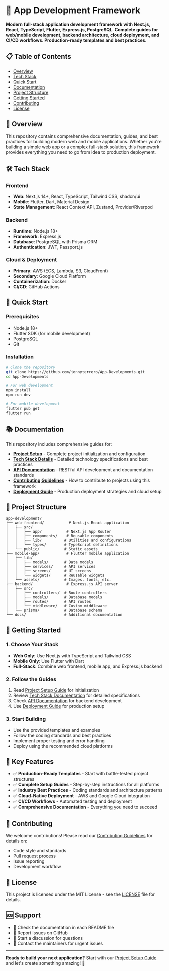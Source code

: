 # 🚀 App Development Framework

**Modern full-stack application development framework with Next.js, React, TypeScript, Flutter, Express.js, PostgreSQL. Complete guides for web/mobile development, backend architecture, cloud deployment, and CI/CD workflows. Production-ready templates and best practices.**

## 📋 Table of Contents

- [Overview](#overview)
- [Tech Stack](#tech-stack)
- [Quick Start](#quick-start)
- [Documentation](#documentation)
- [Project Structure](#project-structure)
- [Getting Started](#getting-started)
- [Contributing](#contributing)
- [License](#license)

## 🎯 Overview

This repository contains comprehensive documentation, guides, and best practices for building modern web and mobile applications. Whether you're building a simple web app or a complex full-stack solution, this framework provides everything you need to go from idea to production deployment.

## 🛠️ Tech Stack

### Frontend
- **Web**: Next.js 14+, React, TypeScript, Tailwind CSS, shadcn/ui
- **Mobile**: Flutter, Dart, Material Design
- **State Management**: React Context API, Zustand, Provider/Riverpod

### Backend
- **Runtime**: Node.js 18+
- **Framework**: Express.js
- **Database**: PostgreSQL with Prisma ORM
- **Authentication**: JWT, Passport.js

### Cloud & Deployment
- **Primary**: AWS (ECS, Lambda, S3, CloudFront)
- **Secondary**: Google Cloud Platform
- **Containerization**: Docker
- **CI/CD**: GitHub Actions

## 🚀 Quick Start

### Prerequisites
- Node.js 18+
- Flutter SDK (for mobile development)
- PostgreSQL
- Git

### Installation
```bash
# Clone the repository
git clone https://github.com/jonnyterrero/App-Developments.git
cd App-Developments

# For web development
npm install
npm run dev

# For mobile development
flutter pub get
flutter run
```

## 📚 Documentation

This repository includes comprehensive guides for:

- **[Project Setup](./README-PROJECT.md)** - Complete project initialization and configuration
- **[Tech Stack Details](./README-TECHSTACK.md)** - Detailed technology specifications and best practices
- **[API Documentation](./README-API.md)** - RESTful API development and documentation standards
- **[Contributing Guidelines](./README-CONTRIBUTING.md)** - How to contribute to projects using this framework
- **[Deployment Guide](./README-DEPLOYMENT.md)** - Production deployment strategies and cloud setup

## 📁 Project Structure

```
app-development/
├── web-frontend/           # Next.js React application
│   ├── src/
│   │   ├── app/           # Next.js App Router
│   │   ├── components/    # Reusable components
│   │   ├── lib/          # Utilities and configurations
│   │   └── types/        # TypeScript definitions
│   └── public/           # Static assets
├── mobile-app/            # Flutter mobile application
│   ├── lib/
│   │   ├── models/       # Data models
│   │   ├── services/     # API services
│   │   ├── screens/      # UI screens
│   │   └── widgets/      # Reusable widgets
│   └── assets/           # Images, fonts, etc.
├── backend/               # Express.js API server
│   ├── src/
│   │   ├── controllers/  # Route controllers
│   │   ├── models/       # Database models
│   │   ├── routes/       # API routes
│   │   └── middleware/   # Custom middleware
│   └── prisma/           # Database schema
└── docs/                 # Additional documentation
```

## 🎯 Getting Started

### 1. Choose Your Stack
- **Web Only**: Use Next.js with TypeScript and Tailwind CSS
- **Mobile Only**: Use Flutter with Dart
- **Full-Stack**: Combine web frontend, mobile app, and Express.js backend

### 2. Follow the Guides
1. Read [Project Setup Guide](./README-PROJECT.md) for initialization
2. Review [Tech Stack Documentation](./README-TECHSTACK.md) for detailed specifications
3. Check [API Documentation](./README-API.md) for backend development
4. Use [Deployment Guide](./README-DEPLOYMENT.md) for production setup

### 3. Start Building
- Use the provided templates and examples
- Follow the coding standards and best practices
- Implement proper testing and error handling
- Deploy using the recommended cloud platforms

## 🎉 Key Features

- ✅ **Production-Ready Templates** - Start with battle-tested project structures
- ✅ **Complete Setup Guides** - Step-by-step instructions for all platforms
- ✅ **Industry Best Practices** - Coding standards and architecture patterns
- ✅ **Cloud-Native Deployment** - AWS and Google Cloud integration
- ✅ **CI/CD Workflows** - Automated testing and deployment
- ✅ **Comprehensive Documentation** - Everything you need to succeed

## 🤝 Contributing

We welcome contributions! Please read our [Contributing Guidelines](./README-CONTRIBUTING.md) for details on:

- Code style and standards
- Pull request process
- Issue reporting
- Development workflow

## 📄 License

This project is licensed under the MIT License - see the [LICENSE](LICENSE) file for details.

## 🆘 Support

- 📖 Check the documentation in each README file
- 🐛 Report issues on GitHub
- 💬 Start a discussion for questions
- 📧 Contact the maintainers for urgent issues

---

**Ready to build your next application?** Start with our [Project Setup Guide](./README-PROJECT.md) and let's create something amazing! 🚀
